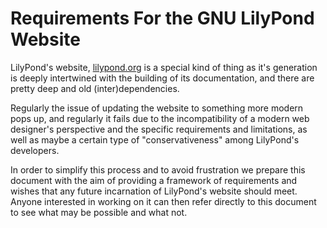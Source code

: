 # Requirements For the GNU LilyPond Website

LilyPond's website, [lilypond.org](http://lilypond.org) is a special kind of thing as it's generation 
is deeply intertwined with the building of its documentation, and there are pretty deep and old 
(inter)dependencies.

Regularly the issue of updating the website to something more modern pops up, and regularly it fails
due to the incompatibility of a modern web designer's perspective and the specific requirements and
limitations, as well as maybe a certain type of "conservativeness" among LilyPond's developers.

In order to simplify this process and to avoid frustration we prepare this document with the aim
of providing a framework of requirements and wishes that any future incarnation of LilyPond's
website should meet. Anyone interested in working on it can then refer directly to this document
to see what may be possible and what not.
